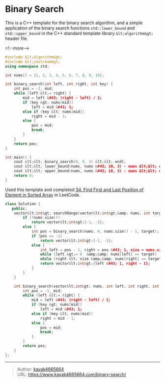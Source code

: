 # Binary Search


This is a C&#43;&#43; template for the binary search algorithm, and a simple application of the binary search functions `std::lower_bound` and `std::upper_bound` in the C&#43;&#43; standard template library `&lt;algorithm&gt;` header file.

&lt;!--more--&gt;

```cpp
#include &lt;algorithm&gt;
#include &lt;iostream&gt;
using namespace std;

int nums[] = {1, 2, 3, 4, 5, 6, 7, 8, 9, 10};

int binary_search(int left, int right, int key) {
    int pos = -1, mid;
    while (left &lt;= right) {
        mid = left &#43; (right - left) / 2;
        if (key &gt; nums[mid])
            left = mid &#43; 1;
        else if (key &lt; nums[mid])
            right = mid - 1;
        else {
            pos = mid;
            break;
        }
    }
    return pos;
}

int main() {
    cout &lt;&lt; binary_search(0, 9, 3) &lt;&lt; endl;                  // 2
    cout &lt;&lt; lower_bound(nums, nums &#43; 10, 3) - nums &lt;&lt; endl;  // 2, &gt;= 3
    cout &lt;&lt; upper_bound(nums, nums &#43; 10, 3) - nums &lt;&lt; endl;  // 3, &gt; 3
    return 0;
}
```

Used this template and completed [34. Find First and Last Position of Element in Sorted Array](https://leetcode.com/problems/find-first-and-last-position-of-element-in-sorted-array/description/) in LeetCode.

```cpp
class Solution {
   public:
    vector&lt;int&gt; searchRange(vector&lt;int&gt;&amp; nums, int target) {
        if (!nums.size())
            return vector&lt;int&gt;{-1, -1};
        else {
            int pos = binary_search(nums, 0, nums.size() - 1, target);
            if (pos == -1)
                return vector&lt;int&gt;{-1, -1};
            else {
                int left = pos - 1, right = pos &#43; 1, size = nums.size();
                while (left &gt;= 0  &amp;&amp; nums[left] == target) --left;
                while (right &lt; size &amp;&amp; nums[right] == target) &#43;&#43;right;
                return vector&lt;int&gt;{left &#43; 1, right - 1};
            }
        }
    }

    int binary_search(vector&lt;int&gt; nums, int left, int right, int key) {
        int pos = -1, mid;
        while (left &lt;= right) {
            mid = left &#43; (right - left) / 2;
            if (key &gt; nums[mid])
                left = mid &#43; 1;
            else if (key &lt; nums[mid])
                right = mid - 1;
            else {
                pos = mid;
                break;
            }
        }
        return pos;
    }
};
```


---

> Author: [kayak4665664](https://github.com/kayak4665664)  
> URL: https://www.kayak4665664.com/binary-search/  

